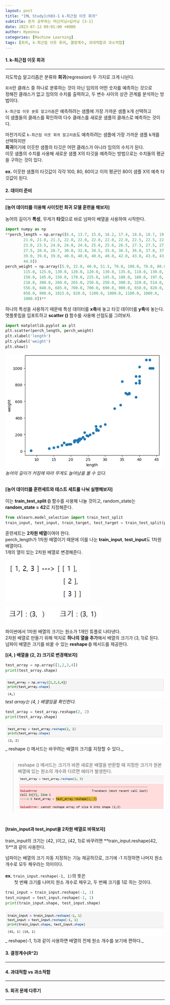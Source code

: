 ```yaml
---
layout: post
title: "[ML Study]ch03-1 k-최근접 이웃 회귀"
subtitle: 혼자 공부하는 머신러닝+딥러닝 [3-1]
date: 2023-07-12 09:01:00 +0900
author: Hyeonsu
categories: [Machine Learning]
tags: [회귀, k-최근접 이웃 회귀, 결정계수, 과대적합과 과소적합]
---
```


#### 1. k-최근접 이웃 회귀
---------------------------

지도학습 알고리즘은 분류와 **회귀**(regression) 두 가지로 크게 나뉜다.

`회귀`란 클래스 중 하나로 분류하는 것이 아닌 임의의 어떤 숫자를 예측하는 것으로 
<br>정해진 클래스가 없고 임의의 수치를 출력하고, 두 변수 사이의 상관 관계를 분석하는 방법이다.

`k-최근접 이웃 분류 알고리즘`은 예측하려는 샘플에 가장 가까운 샘플 k개 선택하고
<br>이 샘플들의 클래스를 확인하여 다수 클래스를 새로운 샘플의 클래스로 예측하는 것이다.

마찬가지로 `k-최근접 이웃 회귀 알고리즘`도 예측하려는 샘플에 가장 가까운 샘플 k개를 선택하지만 
<br>**회귀**이기에 이웃한 샘플의 타깃은 어떤 클래스가 아니라 임의의 수치가 된다.
<br>이웃 샘플의 수치를 사용해 새로운 샘플 X의 타깃을 예측하는 방법으로는 수치들의 평균을 구하는 것이 있다.
<br>
<br>**ex.** 이웃한 샘플의 타깃값이 각각 100, 80, 60이고 이의 평균인 80이 샘플 X의 예측 타깃값이 된다.

#### 2. 데이터 준비
---------------------------
**[농어 데이터를 이용해 사이킷런 회귀 모델 훈련을 해보자]**
<br>
<br>농어의 길이가 **특성**, 무게가 **타깃**으로 바로 넘파이 배열을 사용하여 시작한다.
<br>

```python
import numpy as np
**perch_length = np.array([8.4, 13.7, 15.0, 16.2, 17.4, 18.0, 18.7, 19.0, 19.6, 20.0, 21.0,
        21.0, 21.0, 21.3, 22.0, 22.0, 22.0, 22.0, 22.0, 22.5, 22.5, 22.7,
        23.0, 23.5, 24.0, 24.0, 24.6, 25.0, 25.6, 26.5, 27.3, 27.5, 27.5,
        27.5, 28.0, 28.7, 30.0, 32.8, 34.5, 35.0, 36.5, 36.0, 37.0, 37.0,
        39.0, 39.0, 39.0, 40.0, 40.0, 40.0, 40.0, 42.0, 43.0, 43.0, 43.5,
        44.0])
perch_weight = np.array([5.9, 32.0, 40.0, 51.5, 70.0, 100.0, 78.0, 80.0, 85.0, 85.0, 110.0,
        115.0, 125.0, 130.0, 120.0, 120.0, 130.0, 135.0, 110.0, 130.0,
        150.0, 145.0, 150.0, 170.0, 225.0, 145.0, 188.0, 180.0, 197.0,
        218.0, 300.0, 260.0, 265.0, 250.0, 250.0, 300.0, 320.0, 514.0,
        556.0, 840.0, 685.0, 700.0, 700.0, 690.0, 900.0, 650.0, 820.0,
        850.0, 900.0, 1015.0, 820.0, 1100.0, 1000.0, 1100.0, 1000.0,
        1000.0])**
```

하나의 특성을 사용하기 때문에 특성 데이터를 **x축**에 놓고 타깃 데이터를 **y축**에 놓는다.
<br>맷플롯립을 임포트하고 **scatter ()** 함수를 사용해 산점도를 그려보자.
<br>

```python
import matplotlib.pyplot as plt
plt.scatter(perch_length, perch_weight)
plt.xlabel('length')
plt.ylabel('weight')
plt.show()
```

![scatter](/assets/images/post/2023-07-13-[3-1]/ch03-1(1).png)
_농어의 길이가 커짐에 따라 무게도 늘어남을 볼 수 있다._
<br>
<br>

**[농어 데이터를 훈련세트와 테스트 세트를 나눠 실행해보자]**
<br>
<br>이는 **train_test_split ()** 함수를 사용해 나눌 것이고, random_state는 **random_state = 42**로 지정해준다.
<br>

```python
from sklearn.model_selection import train_test_split
train_input, test_input, train_target, test_target = train_test_split(perch_length, perch_weight, random_state=42)
```

훈련세트는 **2차원 배열**이여야 한다.
<br>perch_length가 1차원 배열이기 때문에 이를 나눈 **train_input**, **test_input**도 1차원 배열이다.
<br>1개의 열이 있는 2차원 배열로 변경해준다.
    
![array1](/assets/images/post/2023-07-13-[3-1]/ch03-1(2).png)
    
![array2](/assets/images/post/2023-07-13-[3-1]/ch03-1(3).png)
    

파이썬에서  1차원 배열의 크기는 원소가 1개인 튜플로 나타낸다.
<br>2차원 배열로 만들기 위해 억지로 **하나의 열을 추가**해서 배열의 크기가 (3, 1)로 된다.
<br>넘파이 배열은 크기를 바꿀 수 있는 **reshape ()** 메서드를 제공한다.
<br>

**[(4,  ) 배열을 (2, 2) 크기로 변경해보자]**
<br>

```python
test_array = np.array([1,2,3,4])
print(test_array.shape)
```

![(4, )](/assets/images/post/2023-07-13-[3-1]/ch03-1(4).png)
_test array는 (4,  ) 배열임을 확인한다._
<br>

```python
test_array = test_array.reshape(2, 2)
print(test_array.shape)
```
    
![(2, 2)](/assets/images/post/2023-07-13-[3-1]/ch03-1(5).png)
_ reshape () 메서드는 바꾸려는 배열의 크기를 지정할 수 있다._
<br>
<br>

> reshape () 메서드는 크기가 바뀐 새로운 배열을 반환할 때 지정한 크기가 원본 배열에 있는 원소의 개수와 다르면 에러가 발생한다.
> ![reshapeerror](/assets/images/post/2023-07-13-[3-1]/ch03-1(6).png)

<br>

**[train_input과 test_input을 2차원 배열로 바꿔보자]**
<br>
<br>train_input의 크기는 (42,  )이고, (42, 1)로 바꾸려면 **train_input.reshape(42, 1)**과 같이 사용한다.
<br>

넘파이는 배열의 크기 자동 지정하는 기능 제공하므로, 크기에 -1 지정하면 나머지 원소 개수로 모두 채우라는 의미이다.
<br>
<br>**ex.** `train_input.reshape(-1, 1)`의 뜻은 
<br>&emsp;&emsp;첫 번째 크기를 나머지 원소 개수로 채우고, 두 번째 크기를 1로 하는 것이다.

```python
trai_input = train_input.reshape(-1, 1)
test_ninput = test_input.reshape(-1, 1)
print(train_input.shape, test_input.shape)
```
![reshape(-1, 1)](/assets/images/post/2023-07-13-[3-1]/ch03-1(7).png)
_ reshape(-1, 1)과 같이 사용하면 배열의 전체 원소 개수를 보기에 편하다._


#### 3. 결정계수(R^2)
---------------------------



#### 4. 과대적합 vs 과소적합
---------------------------




#### 5. 회귀 문제 다루기
---------------------------